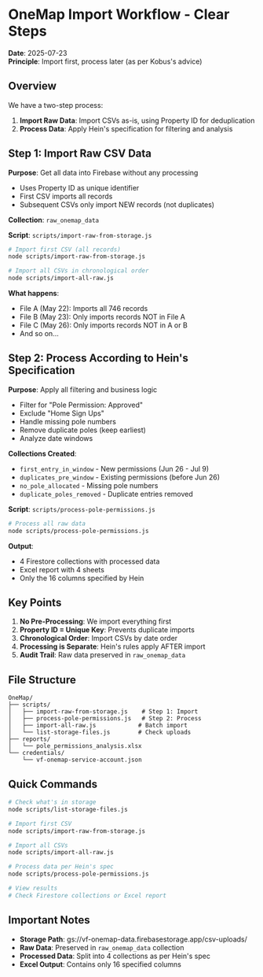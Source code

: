 # OneMap Import Workflow - Clear Steps

**Date**: 2025-07-23  
**Principle**: Import first, process later (as per Kobus's advice)

## Overview

We have a two-step process:
1. **Import Raw Data**: Import CSVs as-is, using Property ID for deduplication
2. **Process Data**: Apply Hein's specification for filtering and analysis

## Step 1: Import Raw CSV Data

**Purpose**: Get all data into Firebase without any processing
- Uses Property ID as unique identifier
- First CSV imports all records
- Subsequent CSVs only import NEW records (not duplicates)

**Collection**: `raw_onemap_data`

**Script**: `scripts/import-raw-from-storage.js`

```bash
# Import first CSV (all records)
node scripts/import-raw-from-storage.js

# Import all CSVs in chronological order
node scripts/import-all-raw.js
```

**What happens**:
- File A (May 22): Imports all 746 records
- File B (May 23): Only imports records NOT in File A
- File C (May 26): Only imports records NOT in A or B
- And so on...

## Step 2: Process According to Hein's Specification

**Purpose**: Apply all filtering and business logic
- Filter for "Pole Permission: Approved"
- Exclude "Home Sign Ups"
- Handle missing pole numbers
- Remove duplicate poles (keep earliest)
- Analyze date windows

**Collections Created**:
- `first_entry_in_window` - New permissions (Jun 26 - Jul 9)
- `duplicates_pre_window` - Existing permissions (before Jun 26)
- `no_pole_allocated` - Missing pole numbers
- `duplicate_poles_removed` - Duplicate entries removed

**Script**: `scripts/process-pole-permissions.js`

```bash
# Process all raw data
node scripts/process-pole-permissions.js
```

**Output**:
- 4 Firestore collections with processed data
- Excel report with 4 sheets
- Only the 16 columns specified by Hein

## Key Points

1. **No Pre-Processing**: We import everything first
2. **Property ID = Unique Key**: Prevents duplicate imports
3. **Chronological Order**: Import CSVs by date order
4. **Processing is Separate**: Hein's rules apply AFTER import
5. **Audit Trail**: Raw data preserved in `raw_onemap_data`

## File Structure

```
OneMap/
├── scripts/
│   ├── import-raw-from-storage.js    # Step 1: Import
│   ├── process-pole-permissions.js   # Step 2: Process
│   ├── import-all-raw.js            # Batch import
│   └── list-storage-files.js        # Check uploads
├── reports/
│   └── pole_permissions_analysis.xlsx
└── credentials/
    └── vf-onemap-service-account.json
```

## Quick Commands

```bash
# Check what's in storage
node scripts/list-storage-files.js

# Import first CSV
node scripts/import-raw-from-storage.js

# Import all CSVs
node scripts/import-all-raw.js

# Process data per Hein's spec
node scripts/process-pole-permissions.js

# View results
# Check Firestore collections or Excel report
```

## Important Notes

- **Storage Path**: gs://vf-onemap-data.firebasestorage.app/csv-uploads/
- **Raw Data**: Preserved in `raw_onemap_data` collection
- **Processed Data**: Split into 4 collections as per Hein's spec
- **Excel Output**: Contains only 16 specified columns